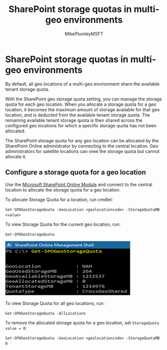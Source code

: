 ﻿---
title: "SharePoint storage quotas in multi-geo environments"
ms.author: mikeplum
author: MikePlumleyMSFT
manager: pamgreen
audience: ITPro
ms.topic: article
ms.service: o365-solutions
f1.keywords:
- NOCSH
ms.custom: 
ms.collection: 
- Strat_SP_gtc
- SPO_Content
localization_priority: Priority
description: "Learn about SharePoint storage quotas in multi-geo environments."
---

# SharePoint storage quotas in multi-geo environments

By default, all geo locations of a multi-geo environment share the available tenant storage quota.

With the SharePoint geo storage quota setting, you can manage the storage quota for each geo location. When you allocate a storage quota for a geo location, it becomes the maximum amount of storage available for that geo location, and is deducted from the available tenant storage quota. The remaining available tenant storage quota is then shared across the configured geo locations for which a specific storage quota has not been allocated.

The SharePoint storage quota for any geo location can be allocated by the SharePoint Online administrator by connecting to the central location. Geo administrators for satellite locations can view the storage quota but cannot allocate it.

## Configure a storage quota for a geo location

Use the [Microsoft SharePoint Online Module](https://www.microsoft.com/download/details.aspx?id=35588 ) and connect to the central location to allocate the storage quota for a geo location. 

To allocate Storage Quota for a location, run cmdlet:

`Set-SPOGeoStorageQuota -GeoLocation <geolocationcode> -StorageQuotaMB <value>`

To view Storage Quota for the current geo location, run:

`Get-SPOGeoStorageQuota`

![Screenshot of PowerShell window showing Get-SPOGeoStorageQuota cmdlet](media/multi-geo-storage-quota.png)

To view Storage Quota for all geo locations, run:

`Get-SPOGeoStorageQuota -AllLocations`

To remove the allocated storage quota for a geo location, set `StorageQuota value = 0`:

`Set-SPOGeoStorageQuota -GeoLocation <geolocationcode> -StorageQuotaMB 0`
